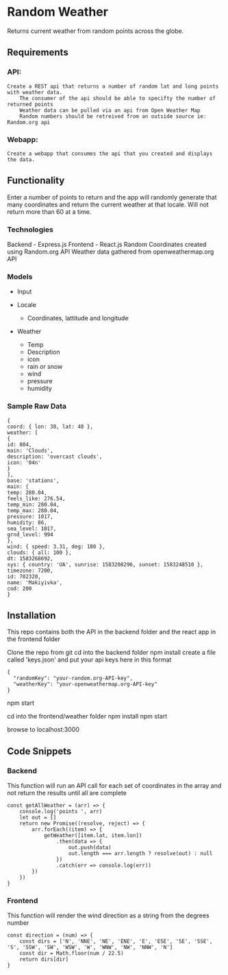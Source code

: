 # Random Weather

Returns current weather from random points across the globe.

## Requirements

### API:

    Create a REST api that returns a number of random lat and long points with weather data.
        The consumer of the api should be able to specifty the number of returned points
        Weather data can be pulled via an api from Open Weather Map
        Random numbers should be retreived from an outside source ie: Random.org api

### Webapp:

    Create a webapp that consumes the api that you created and displays the data.

## Functionality

Enter a number of points to return and the app will randomly generate that many coordinates and return the current weather at that locale. Will not return more than 60 at a time.

### Technologies

Backend - Express.js
Frontend - React.js
Random Coordinates created using Random.org API
Weather data gathered from openweathermap.org API

### Models

- Input

- Locale

  - Coordinates, lattitude and longitude

- Weather

  - Temp
  - Description
  - icon
  - rain or snow
  - wind
  - pressure
  - humidity

### Sample Raw Data

```
{
coord: { lon: 38, lat: 48 },
weather: [
{
id: 804,
main: 'Clouds',
description: 'overcast clouds',
icon: '04n'
}
],
base: 'stations',
main: {
temp: 280.04,
feels_like: 276.54,
temp_min: 280.04,
temp_max: 280.04,
pressure: 1017,
humidity: 86,
sea_level: 1017,
grnd_level: 994
},
wind: { speed: 3.31, deg: 180 },
clouds: { all: 100 },
dt: 1583268692,
sys: { country: 'UA', sunrise: 1583208296, sunset: 1583248510 },
timezone: 7200,
id: 702320,
name: 'Makiyivka',
cod: 200
}
```

## Installation

This repo contains both the API in the backend folder and the react app in the frontend folder

Clone the repo from git
cd into the backend folder
npm install
create a file called 'keys.json' and put your api keys here in this format

```
{
  "randomKey": "your-random.org-API-key",
  "weatherKey": "your-openweathermap.org-API-key"
}
```

npm start

cd into the frontend/weather folder
npm install
npm start

browse to localhost:3000

## Code Snippets

### Backend

This function will run an API call for each set of coordinates in the array and not return the results until all are complete

```
const getAllWeather = (arr) => {
    console.log('points ', arr)
    let out = []
    return new Promise((resolve, reject) => {
        arr.forEach((item) => {
            getWeather([item.lat, item.lon])
                .then(data => {
                    out.push(data)
                    out.length === arr.length ? resolve(out) : null
                })
                .catch(err => console.log(err))
        })
    })
}
```

### Frontend

This function will render the wind direction as a string from the degrees number

```
const direction = (num) => {
    const dirs = ['N', 'NNE', 'NE', 'ENE', 'E', 'ESE', 'SE', 'SSE', 'S', 'SSW', 'SW', 'WSW', 'W', 'WNW', 'NW', 'NNW', 'N']
    const dir = Math.floor(num / 22.5)
    return dirs[dir]
}
```
